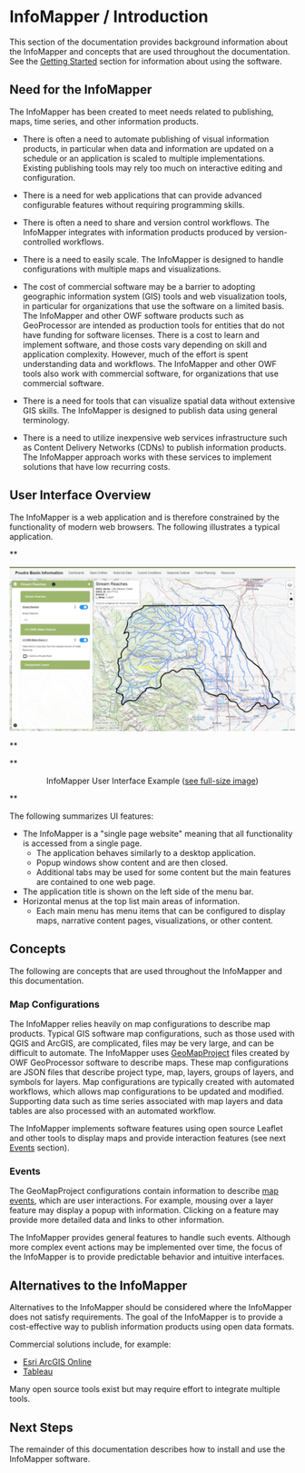 # InfoMapper / Introduction #

This section of the documentation provides background information about the InfoMapper and
concepts that are used throughout the documentation.
See the [Getting Started](../getting-started/getting-started.md) section for information
about using the software.

## Need for the InfoMapper ##

The InfoMapper has been created to meet needs related to publishing, maps, 
time series, and other information products.

* There is often a need to automate publishing of visual information products,
in particular when data and information are updated on a schedule or an application
is scaled to multiple implementations.
Existing publishing tools may rely too much on interactive editing and configuration.

* There is a need for web applications that can provide advanced configurable features
without requiring programming skills.

* There is often a need to share and version control workflows.
The InfoMapper integrates with information products produced by version-controlled workflows.

* There is a need to easily scale.
The InfoMapper is designed to handle configurations with multiple maps and visualizations.

* The cost of commercial software may be a barrier to adopting geographic information system (GIS) tools
and web visualization tools,
in particular for organizations that use the software on a limited basis.
The InfoMapper and other OWF software products such as GeoProcessor are intended as production tools
for entities that do not have funding for software licenses.
There is a cost to learn and implement software, and those costs vary depending on skill and application complexity.
However, much of the effort is spent understanding data and workflows.
The InfoMapper and other OWF tools also work with commercial software,
for organizations that use commercial software.

* There is a need for tools that can visualize spatial data without extensive GIS skills.
The InfoMapper is designed to publish data using general terminology.

* There is a need to utilize inexpensive web services infrastructure such as
Content Delivery Networks (CDNs) to publish information products.
The InfoMapper approach works with these services to implement solutions that have low recurring costs.

## User Interface Overview ##

The InfoMapper is a web application and is therefore constrained by the functionality of modern web browsers.
The following illustrates a typical application.

**<p style="text-align: center;">
![InfoMapper-main](images/InfoMapper-main-4.0.2.png)
</p>**

**<p style="text-align: center;">
InfoMapper User Interface Example (<a href="../images/InfoMapper-main-4.0.2.png">see full-size image</a>)
</p>**

The following summarizes UI features:

* The InfoMapper is a "single page website" meaning that all functionality is accessed from a single page.
	+ The application behaves similarly to a desktop application.
	+ Popup windows show content and are then closed.
	+ Additional tabs may be used for some content but the main features are contained to one web page.
* The application title is shown on the left side of the menu bar.
* Horizontal menus at the top list main areas of information.
	+ Each main menu has menu items that can be configured to display maps, narrative content pages, visualizations,
	or other content.

## Concepts ##

The following are concepts that are used throughout the InfoMapper and this documentation.

### Map Configurations ###

The InfoMapper relies heavily on map configurations to describe map products.
Typical GIS software map configurations, such as those used with QGIS and ArcGIS, are complicated,
files may be very large, and can be difficult to automate.
The InfoMapper uses [GeoMapProject](https://software.openwaterfoundation.org/geoprocessor/latest/doc-user/appendix-geomapproject/geomapproject/)
files created by OWF GeoProcessor software to describe maps.
These map configurations are JSON files that describe project type,
map, layers, groups of layers, and symbols for layers.
Map configurations are typically created with automated workflows,
which allows map configurations to be updated and modified.
Supporting data such as time series associated with map layers
and data tables are also processed with an automated workflow.

The InfoMapper implements software features using open source Leaflet and other tools to display maps and provide
interaction features (see next [Events](#events) section).

### Events ###

The GeoMapProject configurations contain information to describe
[map events](https://software.openwaterfoundation.org/geoprocessor/latest/doc-user/appendix-geomapproject/geomapproject/#geolayervieweventhandler),
which are user interactions.
For example, mousing over a layer feature may display a popup with information.
Clicking on a feature may provide more detailed data and links to other information.

The InfoMapper provides general features to handle such events.
Although more complex event actions may be implemented over time,
the focus of the InfoMapper is to provide predictable behavior and intuitive interfaces.

## Alternatives to the InfoMapper ##

Alternatives to the InfoMapper should be considered where the InfoMapper does not satisfy requirements.
The goal of the InfoMapper is to provide a cost-effective way to publish information products using open data formats.

Commercial solutions include, for example:

* [Esri ArcGIS Online](https://www.arcgis.com/)
* [Tableau](https://www.tableau.com/)

Many open source tools exist but may require effort to integrate multiple tools.

## Next Steps

The remainder of this documentation describes how to install and use the InfoMapper software.
